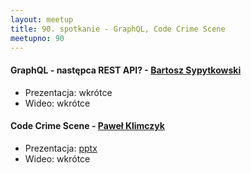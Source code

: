 ```yaml
---
layout: meetup
title: 90. spotkanie - GraphQL, Code Crime Scene
meetupno: 90
---
```


#### GraphQL - następca REST API? - [Bartosz Sypytkowski](https://twitter.com/horusiath)
* Prezentacja: wkrótce
* Wideo: wkrótce

#### Code Crime Scene - [Paweł Klimczyk](https://twitter.com/pwlklm)
* Prezentacja: [pptx](/assets/CodeCrimeScene.pptx)
* Wideo: wkrótce
